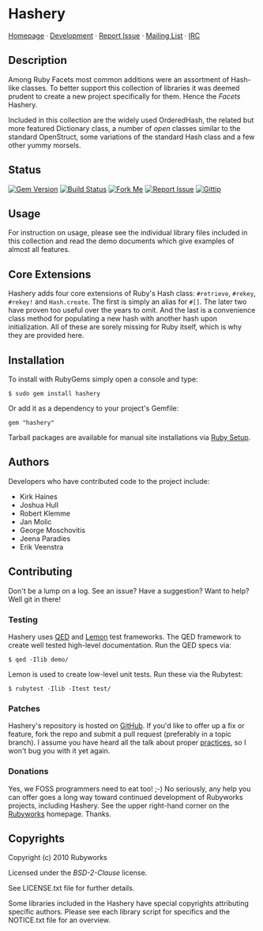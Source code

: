 # Hashery

[Homepage](http://rubyworks.github.com/hashery) &middot;
[Development](http://github.com/rubyworks/hashery) &middot;
[Report Issue](http://github.com/rubyworks/hashery/issues) &middot;
[Mailing List](http://googlegroups.com/group.rubyworks-mailinglist) &middot;
[IRC](irc://irc.freenode.net/rubyworks)


## Description

Among Ruby Facets most common additions were an assortment
of Hash-like classes. To better support this collection
of libraries it was deemed prudent to create a new project
specifically for them. Hence the *Facets* Hashery.

Included in this collection are the widely used OrderedHash, 
the related but more featured Dictionary class, a number
of _open_ classes similar to the standard OpenStruct, 
some variations of the standard Hash class and a few
other yummy morsels.


## Status

[![Gem Version](http://img.shields.io/gem/v/hashery.svg?style=flat)](http://rubygems.org/gem/hashery)
[![Build Status](http://img.shields.io/travis/rubyworks/hashery.svg?style=flat)](http://travis-ci.org/rubyworks/hashery)
[![Fork Me](http://img.shields.io/badge/scm-github-blue.svg?style=flat)](http://github.com/rubyworks/hashery)
[![Report Issue](http://img.shields.io/github/issues/rubyworks/hashery.svg?style=flat)](http://github.com/rubyworks/hashery/issues)
[![Gittip](http://img.shields.io/badge/gittip-$1/wk-green.svg?style=flat)](https://www.gittip.com/on/github/rubyworks/)


## Usage

For instruction on usage, please see the individual library files
included in this collection and read the demo documents which give
examples of almost all features.


## Core Extensions

Hashery adds four core extensions of Ruby's Hash class: `#retrieve`,
`#rekey`, `#rekey!` and `Hash.create`. The first is simply an alias
for `#[]`. The later two have proven too useful over the years to
omit. And the last is a convenience class method for populating
a new hash with another hash upon initialization. All of these are
sorely missing for Ruby itself, which is why they are provided here.


## Installation

To install with RubyGems simply open a console and type:

    $ sudo gem install hashery

Or add it as a dependency to your project's Gemfile:

    gem "hashery"

Tarball packages are available for manual site installations
via [Ruby Setup](http://rubyworks.github.com/setup).


## Authors

Developers who have contributed code to the project include:

* Kirk Haines
* Joshua Hull
* Robert Klemme
* Jan Molic
* George Moschovitis
* Jeena Paradies
* Erik Veenstra


## Contributing

Don't be a lump on a log. See an issue? Have a suggestion? Want to help?
Well git in there!

### Testing

Hashery uses [QED](http://rubyworks.github.com/qed) and
[Lemon](http://rubyworks.github.com/lemon) test frameworks.
The QED framework to create well tested high-level documentation.
Run the QED specs via:

    $ qed -Ilib demo/

Lemon is used to create low-level unit tests. Run these via the Rubytest:

    $ rubytest -Ilib -Itest test/

### Patches

Hashery's repository is hosted on [GitHub](http://github.com/rubyworks/hashery).
If you'd like to offer up a fix or feature, fork the repo and submit a pull
request (preferably in a topic branch). I assume you have heard
all the talk about proper [practices](http://learn.github.com/p/intro.html),
so I won't bug you with it yet again.

### Donations

Yes, we FOSS programmers need to eat too! ;-) No seriously, any help you can
offer goes a long way toward continued development of Rubyworks projects,
including Hashery. See the upper right-hand corner on the
[Rubyworks](http://rubyworks.github.com) homepage. Thanks.


## Copyrights

Copyright (c) 2010 Rubyworks

Licensed under the *BSD-2-Clause* license.

See LICENSE.txt file for further details.

Some libraries included in the Hashery have special copyrights
attributing specific authors. Please see each library script for
specifics and the NOTICE.txt file for an overview.

